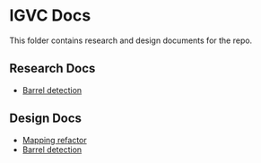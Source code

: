 # IGVC Docs
This folder contains research and design documents for the repo.

## Research Docs
* [Barrel detection](research/barrel_detection.md)

## Design Docs
* [Mapping refactor](design/mapping.md)
* [Barrel detection](design/barrel_detection.md)
